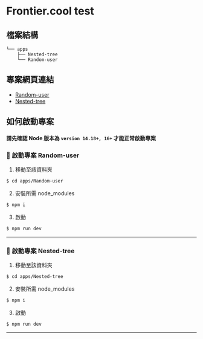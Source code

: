 # Frontier.cool test

## 檔案結構

    └── apps
        ├── Nested-tree
        └── Random-user

## 專案網頁連結

-   [Random-user](https://random-user-21ee3.web.app/#/)
-   [Nested-tree](https://nested-tree-f46a0.web.app/)

## 如何啟動專案

#### 請先確認 Node 版本為 `version 14.18+, 16+` 才能正常啟動專案

### 🚀 啟動專案 Random-user

1. 移動至該資料夾

```bash
$ cd apps/Random-user
```

2. 安裝所需 node_modules

```bash
$ npm i
```

3. 啟動

```bash
$ npm run dev
```

---

### 🚀 啟動專案 Nested-tree

1. 移動至該資料夾

```bash
$ cd apps/Nested-tree
```

2. 安裝所需 node_modules

```bash
$ npm i
```

3. 啟動

```bash
$ npm run dev
```

---

